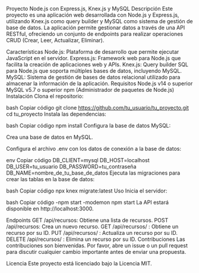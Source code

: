 Proyecto Node.js con Express.js, Knex.js y MySQL
Descripción
Este proyecto es una aplicación web desarrollada con Node.js y Express.js, utilizando Knex.js como query builder y MySQL como sistema de gestión de base de datos. La aplicación permite gestionar datos a través de una API RESTful, ofreciendo un conjunto de endpoints para realizar operaciones CRUD (Crear, Leer, Actualizar, Eliminar).

Características
Node.js: Plataforma de desarrollo que permite ejecutar JavaScript en el servidor.
Express.js: Framework web para Node.js que facilita la creación de aplicaciones web y APIs.
Knex.js: Query builder SQL para Node.js que soporta múltiples bases de datos, incluyendo MySQL.
MySQL: Sistema de gestión de bases de datos relacional utilizado para almacenar la información de la aplicación.
Requisitos
Node.js v14 o superior
MySQL v5.7 o superior
npm (Administrador de paquetes de Node.js)
Instalación
Clona el repositorio:

bash
Copiar código
git clone https://github.com/tu_usuario/tu_proyecto.git
cd tu_proyecto
Instala las dependencias:

bash
Copiar código
npm install
Configura la base de datos MySQL:

Crea una base de datos en MySQL.

Configura el archivo .env con los datos de conexión a la base de datos:

env
Copiar código
DB_CLIENT=mysql
DB_HOST=localhost
DB_USER=tu_usuario
DB_PASSWORD=tu_contraseña
DB_NAME=nombre_de_tu_base_de_datos
Ejecuta las migraciones para crear las tablas en la base de datos:

bash
Copiar código
npx knex migrate:latest
Uso
Inicia el servidor:

bash
Copiar código
-npm start
-modemon npm start
La API estará disponible en http://localhost:3000.

Endpoints
GET /api/recursos: Obtiene una lista de recursos.
POST /api/recursos: Crea un nuevo recurso.
GET /api/recursos/
: Obtiene un recurso por su ID.
PUT /api/recursos/
: Actualiza un recurso por su ID.
DELETE /api/recursos/
: Elimina un recurso por su ID.
Contribuciones
Las contribuciones son bienvenidas. Por favor, abre un issue o un pull request para discutir cualquier cambio importante antes de enviar una propuesta.

Licencia
Este proyecto está licenciado bajo la Licencia MIT.

